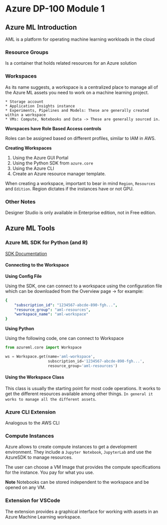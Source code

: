 # Azure DP-100 Module 1

## Azure ML Introduction
AML is a platform for operating machine learning workloads in the cloud

### Resource Groups 
Is a container that holds related resources for an Azure solution

### Workspaces
As its name suggests, a workspace is a centralized place to manage all of the Azure ML assets you need to work on a machine learning project.

	* Storage account
    * Application Insights instance
    * Experiments, Pipelines and Models: These are generally created within a workspace
	* VMs: Compute, Notebooks and Data -> These are generally sourced in.

**Worspaces have Role Based Access controls**

Roles can be assigned based on different profiles, similar to IAM in AWS.

**Creating Workspaces**

1. Using the Azure GUI Portal
2. Using the Python SDK from `azure.core`
3. Using the Azure CLI
4. Create an Azure resource manager template.

When creating a workspace, important to bear in mind `Region`, `Resources` and `Edition`. Region dictates if the instances have or not GPU.

### Other Notes
Designer Studio is only available in Enterprise edition, not in Free edition.

## Azure ML Tools

### Azure ML SDK for Python (and R)
[SDK Documentation](https://docs.microsoft.com/en-us/python/api/overview/azure/ml/install?view=azure-ml-py)

#### Connecting to the Workspace
**Using Config File**

Using the SDK, one can connect to a workspace using the configuration file which can be downloaded from the Overview page -> for example:
```yml
{
    "subscription_id": "1234567-abcde-890-fgh...",
    "resource_group": "aml-resources",
    "workspace_name": "aml-workspace"
}
```
**Using Python**

Using the following code, one can connect to Workspace
```python
from azureml.core import Workspace

ws = Workspace.get(name='aml-workspace',
                   subscription_id='1234567-abcde-890-fgh...',
                   resource_group='aml-resources')
```
#### Using the Workspace Class
This class is usually the starting point for most code operations. It works to get the different resources available among other things. `In general it works to manage all the different assets`.

### Azure CLI Extension
Analogous to the AWS CLI

### Compute Instances
Azure allows to create compute instances to get a development environment. They include a `Jupyter Notebook`, `JupyterLab` and use the AzureSDK to manage resources.

The user can choose a VM Image that provides the compute specifications for the instance. You pay for what you use.

**Note** Notebooks can be stored independent to the workspace and be opened on any VM.

### Extension for VSCode
The extension provides a graphical interface for working with assets in an Azure Machine Learning workspace.